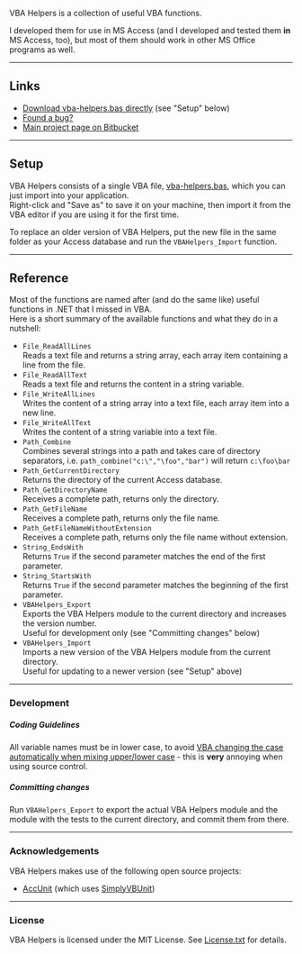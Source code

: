 
VBA Helpers is a collection of useful VBA functions.

I developed them for use in MS Access (and I developed and tested them **in** MS Access, too), but most of them should work in other MS Office programs as well.

---

## Links

- [Download vba-helpers.bas directly](https://bitbucket.org/christianspecht/vba-helpers/raw/tip/vba-helpers.bas) (see "Setup" below)
- [Found a bug?](https://bitbucket.org/christianspecht/vba-helpers/issues/new)
- [Main project page on Bitbucket](https://bitbucket.org/christianspecht/vba-helpers)

---

## Setup

VBA Helpers consists of a single VBA file, [vba-helpers.bas](https://bitbucket.org/christianspecht/vba-helpers/raw/tip/vba-helpers.bas), which you can just import into your application.  
Right-click and "Save as" to save it on your machine, then import it from the VBA editor if you are using it for the first time.  

To replace an older version of VBA Helpers, put the new file in the same folder as your Access database and run the `VBAHelpers_Import` function.

---

## Reference

Most of the functions are named after (and do the same like) useful functions in .NET that I missed in VBA.  
Here is a short summary of the available functions and what they do in a nutshell:

- `File_ReadAllLines`  
Reads a text file and returns a string array, each array item containing a line from the file.
- `File_ReadAllText`  
Reads a text file and returns the content in a string variable.
- `File_WriteAllLines`  
Writes the content of a string array into a text file, each array item into a new line.
- `File_WriteAllText`  
Writes the content of a string variable into a text file.
- `Path_Combine`  
Combines several strings into a path and takes care of directory separators, i.e. `path_combine("c:\","\foo","bar")` will return `c:\foo\bar`
- `Path_GetCurrentDirectory`  
Returns the directory of the current Access database.
- `Path_GetDirectoryName`  
Receives a complete path, returns only the directory.
- `Path_GetFileName`  
Receives a complete path, returns only the file name.
- `Path_GetFileNameWithoutExtension`  
Receives a complete path, returns only the file name without extension.
- `String_EndsWith`  
Returns `True` if the second parameter matches the end of the first parameter.
- `String_StartsWith`  
Returns `True` if the second parameter matches the beginning of the first parameter.
- `VBAHelpers_Export`  
Exports the VBA Helpers module to the current directory and increases the version number.  
Useful for development only (see "Committing changes" below)
- `VBAHelpers_Import`  
Imports a new version of the VBA Helpers module from the current directory.  
Useful for updating to a newer version (see "Setup" above)

---

### Development

##### Coding Guidelines

All variable names must be in lower case, to avoid [VBA changing the case automatically when mixing upper/lower case](http://stackoverflow.com/q/4852735) - this is **very** annoying when using source control.

##### Committing changes

Run `VBAHelpers_Export` to export the actual VBA Helpers module and the module with the tests to the current directory, and commit them from there.

---

### Acknowledgements

VBA Helpers makes use of the following open source projects:

- [AccUnit](http://accunit.access-codelib.net/) (which uses [SimplyVBUnit](http://sourceforge.net/projects/simplyvbunit/))

---

### License

VBA Helpers is licensed under the MIT License. See [License.txt](https://bitbucket.org/christianspecht/vba-helpers/raw/tip/license.txt) for details.